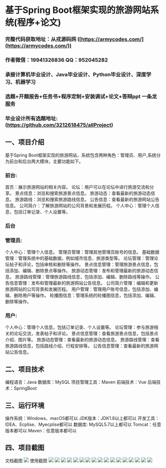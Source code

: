 基于Spring Boot框架实现的旅游网站系统(程序+论文)
=
###  完整代码获取地址：从戎源码网 ([https://armycodes.com/](https://armycodes.com/))
###  作者微信：19941326836  QQ：952045282 
###  承接计算机毕业设计、Java毕业设计、Python毕业设计、深度学习、机器学习
###  选题+开题报告+任务书+程序定制+安装调试+论文+答辩ppt 一条龙服务
###  毕业设计所有选题地址:(https://github.com/3212618475/allProject)


一、项目介绍
---
基于Spring Boot框架实现的旅游网站，系统包含两种角色：管理员、用户,系统分为前台和后台两大模块，主要功能如下。
### 前台:
首页：展示旅游网站的相关内容。
论坛：用户可以在论坛中进行旅游交流和分享。
景点信息：浏览和搜索旅游景点信息。
旅游动态：查看最新的旅游动态信息。
旅游路线：浏览和搜索旅游路线信息。
公告信息：查看最新的旅游网站公告信息。
公司简介：了解旅游网站的公司背景和发展历程。
个人中心：管理个人信息，包括订单记录、个人设置等。


### 后台
### 管理员:
个人中心：管理个人信息。
管理员管理：管理其他管理员账号的信息。
基础数据管理：管理系统中的基础数据，例如城市信息、旅游类型等。
论坛管理：管理论坛帖子和评论，包括审核和删除等操作。
景点信息管理：管理旅游景点信息，包括添加、编辑、删除景点等操作。
旅游动态管理：发布和管理最新的旅游动态信息。
旅游路线管理：管理旅游路线信息，包括添加、编辑、删除路线等操作。
公告信息管理：发布和管理最新的旅游网站公告信息。
公司简介管理：编辑和更新旅游网站的公司背景和发展历程。
用户管理：管理用户账号信息，包括添加、编辑、删除用户等操作。
轮播图信息：管理系统的轮播图信息，包括添加、编辑、删除等操作。
  
### 用户:
个人中心：管理个人信息，包括订单记录、个人设置等。
论坛管理：参与旅游相关的论坛交流，发表帖子和评论。
景点信息管理：查看旅游景点信息，包括景点介绍、图片等。
旅游动态管理：查看最新的旅游动态信息。
旅游路线管理：查看旅游路线信息，包括路线介绍、行程安排等。
公告信息管理：查看最新的旅游网站公告信息。

  
二、项目技术
---
编程语言：Java
数据库：MySQL
项目管理工具：Maven
前端技术：Vue
后端技术：SpringBoot

三、运行环境
---
操作系统：Windows、macOS都可以
JDK版本：JDK1.8以上都可以
开发工具：IDEA、Ecplise、Myecplise都可以
数据库: MySQL5.7以上都可以
Tomcat：任意版本都可以
Maven：任意版本都可以

四、项目截图
---
文档截图
![](limage/2.png)
使用截图
![](image/1.png)
![](image/2.png)
![](image/3.png)
![](image/4.png)
![](image/5.png)
![](image/6.png)
![](image/7.png)
![](image/8.png)
![](image/9.png)
![](image/10.png)
![](image/11.png)
![](image/12.png)
![](image/13.png)
![](image/14.png)
![](image/15.png)
![](image/16.png)
![](image/17.png)

